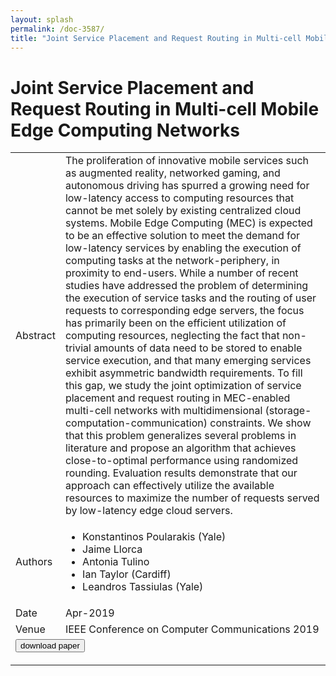```yaml
---
layout: splash
permalink: /doc-3587/
title: "Joint Service Placement and Request Routing in Multi-cell Mobile Edge Computing Networks"
---
```


# Joint Service Placement and Request Routing in Multi-cell Mobile Edge Computing Networks

<table>
    <tbody>
    <tr>
        <td>Abstract</td>
        <td>The proliferation of innovative mobile services such as augmented reality, networked gaming, and autonomous driving has spurred a growing need for low-latency access to computing resources that cannot be met solely by existing centralized cloud systems. Mobile Edge Computing (MEC) is expected to be an effective solution to meet the demand for low-latency services by enabling the execution of computing tasks at the network-periphery, in proximity to end-users. While a number of recent studies have addressed the problem of determining the execution of service tasks and the routing of user requests to corresponding edge servers, the focus has primarily been on the efficient utilization of computing resources, neglecting the fact that non-trivial amounts of data need to be stored to enable service execution, and that many emerging services exhibit asymmetric bandwidth requirements. To fill this gap, we study the joint optimization of service placement and request routing in MEC-enabled multi-cell networks with multidimensional (storage-computation-communication) constraints. We show that this problem generalizes several problems in literature and propose an algorithm that achieves close-to-optimal performance using randomized rounding. Evaluation results demonstrate that our approach can effectively utilize the available resources to maximize the number of requests served by low-latency edge cloud servers.</td>
    </tr>
    <tr>
        <td>Authors</td>
        <td>
            <ul>
                <li>Konstantinos Poularakis (Yale)</li>
                <li>Jaime Llorca</li>
                <li>Antonia Tulino</li>
                <li>Ian Taylor (Cardiff)</li>
                <li>Leandros Tassiulas (Yale)</li>
            </ul>
        </td>
    </tr>
    <tr>
        <td>Date</td>
        <td>Apr-2019</td>
    </tr>
    <tr>
        <td>Venue</td>
        <td>IEEE Conference on Computer Communications 2019</td>
    </tr>
        <tr>
            <td colspan="2">
                <form method="get" action="https://ibm.box.com/v/doc-3587-paper">
                    <button type="submit">download paper</button>
                </form>
            </td>
        </tr>
    </tbody>
</table>
